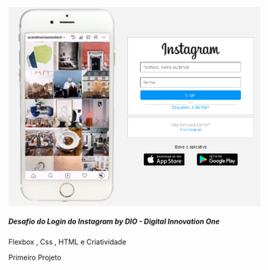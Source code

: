 
![Desafio do Login do Instagram](Login%20do%20Instagram.png)

##### Desafio do Login do Instagram by DIO - Digital Innovation One 


Flexbox , Css , HTML e Criatividade 


Primeiro Projeto 


